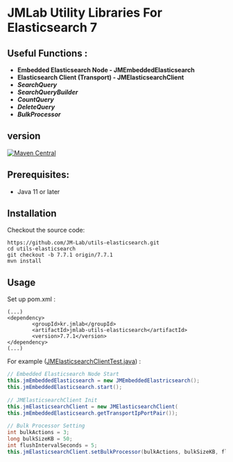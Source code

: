 JMLab Utility Libraries For Elasticsearch 7
===========================================

## Useful Functions :
* **Embedded Elasticsearch Node - JMEmbeddedElasticsearch**
* **Elasticsearch Client (Transport) - JMElasticsearchClient**
* ***SearchQuery***
* ***SearchQueryBuilder***
* ***CountQuery***
* ***DeleteQuery***
* ***BulkProcessor***

## version
[![Maven Central](https://maven-badges.herokuapp.com/maven-central/kr.jmlab/jmlab-utils-elasticsearch/badge.svg)](http://search.maven.org/#artifactdetails%7Ckr.jmlab%7Cjmlab-utils-elasticsearch%7C7.7.1%7Cjar)

## Prerequisites:
* Java 11 or later

## Installation

Checkout the source code:

    https://github.com/JM-Lab/utils-elasticsearch.git
    cd utils-elasticsearch
    git checkout -b 7.7.1 origin/7.7.1
    mvn install

## Usage
Set up pom.xml :

    (...)
    <dependency>
			<groupId>kr.jmlab</groupId>
			<artifactId>jmlab-utils-elasticsearch</artifactId>
			<version>7.7.1</version>
	</dependency>
    (...)

For example ([JMElasticsearchClientTest.java](https://github.com/JM-Lab/utils-elasticsearch/blob/master/src/test/java/kr/jm/utils/elasticsearch/JMElasticsearchClientTest.java)) :

```java
// Embedded Elasticsearch Node Start
this.jmEmbeddedElasticsearch = new JMEmbeddedElastricsearch();
this.jmEmbeddedElasticsearch.start();
		
// JMElasticsearchClient Init
this.jmElasticsearchClient = new JMElasticsearchClient(
this.jmEmbeddedElasticsearch.getTransportIpPortPair());
		
// Bulk Processor Setting
int bulkActions = 3;
long bulkSizeKB = 50;
int flushIntervalSeconds = 5;
this.jmElasticsearchClient.setBulkProcessor(bulkActions, bulkSizeKB, flushIntervalSeconds);
```
